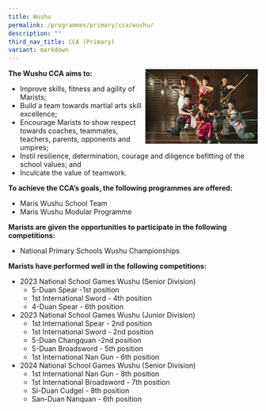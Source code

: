 ```yaml
---
title: Wushu
permalink: /programmes/primary/cca/wushu/
description: ""
third_nav_title: CCA (Primary)
variant: markdown
---
```

<img align="right" src="/images/CCA/Primary/Wushu_D1R0570.jpg" style="width:45%">

**The Wushu CCA aims to:**&nbsp;

*   Improve skills, fitness and agility of Marists;
*   Build a team towards martial arts skill excellence;
*   Encourage Marists to show respect towards coaches, teammates, teachers, parents, opponents and umpires;
*   Instil resilience, determination, courage and diligence befitting of the school values; and
*   Inculcate the value of teamwork.  
    

**To achieve the CCA’s goals, the following programmes are offered:**&nbsp;

*   Maris Wushu School Team
*   Maris Wushu Modular Programme

  

**Marists are given the opportunities to participate in the following competitions:**&nbsp;  

*   National Primary Schools Wushu Championships

  

**Marists have performed well in the following competitions:**&nbsp;

* 2023 National School Games Wushu (Senior Division)
	*  5-Duan Spear -1st position
	*  1st International Sword - 4th position
	*  4-Duan Spear - 6th position
* 2023 National School Games Wushu (Junior Division)
	* 1st International Spear - 2nd position
	* 1st International Sword - 2nd position
	* 5-Duan Changquan -2nd position 
	* 5-Duan Broadsword - 5th position
	* 1st International Nan Gun - 6th position
* 2024 National School Games Wushu (Senior Division)
	*  1st International Nan Gun - 8th position
	*  1st International Broadsword - 7th position
	*  Si-Duan Cudgel - 8th position
	*  San-Duan Nanquan - 6th position